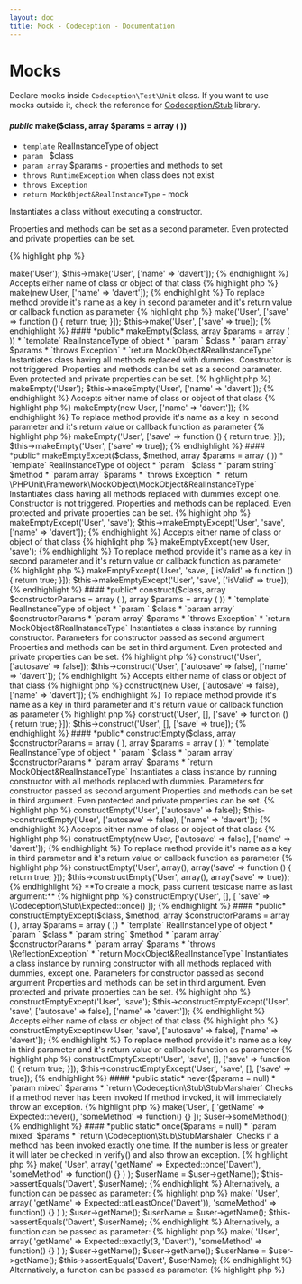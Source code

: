 ```yaml
---
layout: doc
title: Mock - Codeception - Documentation
---
```


# Mocks

Declare mocks inside `Codeception\Test\Unit` class.
If you want to use mocks outside it, check the reference for [Codeception/Stub](https://github.com/Codeception/Stub) library.      


#### *public* make($class, array $params = array ( ))

* `template` RealInstanceType of object
* `param ` $class
* `param array` $params - properties and methods to set
* `throws RuntimeException` when class does not exist
* `throws Exception`
* `return MockObject&RealInstanceType` - mock

Instantiates a class without executing a constructor.

Properties and methods can be set as a second parameter.
Even protected and private properties can be set.

{% highlight php %}

<?php
$this->make('User');
$this->make('User', ['name' => 'davert']);

{% endhighlight %}

Accepts either name of class or object of that class

{% highlight php %}

<?php
$this->make(new User, ['name' => 'davert']);

{% endhighlight %}

To replace method provide it's name as a key in second parameter
and it's return value or callback function as parameter

{% highlight php %}

<?php
$this->make('User', ['save' => function () { return true; }]);
$this->make('User', ['save' => true]);

{% endhighlight %}

#### *public* makeEmpty($class, array $params = array ( ))

* `template` RealInstanceType of object
* `param ` $class
* `param array` $params
* `throws Exception`
* `return MockObject&RealInstanceType`

Instantiates class having all methods replaced with dummies.

Constructor is not triggered.
Properties and methods can be set as a second parameter.
Even protected and private properties can be set.

{% highlight php %}

<?php
$this->makeEmpty('User');
$this->makeEmpty('User', ['name' => 'davert']);

{% endhighlight %}

Accepts either name of class or object of that class

{% highlight php %}

<?php
$this->makeEmpty(new User, ['name' => 'davert']);

{% endhighlight %}

To replace method provide it's name as a key in second parameter
and it's return value or callback function as parameter

{% highlight php %}

<?php
$this->makeEmpty('User', ['save' => function () { return true; }]);
$this->makeEmpty('User', ['save' => true]);

{% endhighlight %}

#### *public* makeEmptyExcept($class, $method, array $params = array ( ))

* `template` RealInstanceType of object
* `param ` $class
* `param string` $method
* `param array` $params
* `throws Exception`
* `return \PHPUnit\Framework\MockObject\MockObject&RealInstanceType`

Instantiates class having all methods replaced with dummies except one.

Constructor is not triggered.
Properties and methods can be replaced.
Even protected and private properties can be set.

{% highlight php %}

<?php
$this->makeEmptyExcept('User', 'save');
$this->makeEmptyExcept('User', 'save', ['name' => 'davert']);

{% endhighlight %}

Accepts either name of class or object of that class

{% highlight php %}

<?php
* $this->makeEmptyExcept(new User, 'save');

{% endhighlight %}

To replace method provide it's name as a key in second parameter
and it's return value or callback function as parameter

{% highlight php %}

<?php
$this->makeEmptyExcept('User', 'save', ['isValid' => function () { return true; }]);
$this->makeEmptyExcept('User', 'save', ['isValid' => true]);

{% endhighlight %}

#### *public* construct($class, array $constructorParams = array ( ), array $params = array ( ))

* `template` RealInstanceType of object
* `param ` $class
* `param array` $constructorParams
* `param array` $params
* `throws Exception`
* `return MockObject&RealInstanceType`

Instantiates a class instance by running constructor.

Parameters for constructor passed as second argument
Properties and methods can be set in third argument.
Even protected and private properties can be set.

{% highlight php %}

<?php
$this->construct('User', ['autosave' => false]);
$this->construct('User', ['autosave' => false], ['name' => 'davert']);

{% endhighlight %}

Accepts either name of class or object of that class

{% highlight php %}

<?php
$this->construct(new User, ['autosave' => false), ['name' => 'davert']);

{% endhighlight %}

To replace method provide it's name as a key in third parameter
and it's return value or callback function as parameter

{% highlight php %}

<?php
$this->construct('User', [], ['save' => function () { return true; }]);
$this->construct('User', [], ['save' => true]);

{% endhighlight %}

#### *public* constructEmpty($class, array $constructorParams = array ( ), array $params = array ( ))

* `template` RealInstanceType of object
* `param ` $class
* `param array` $constructorParams
* `param array` $params
* `return MockObject&RealInstanceType`

Instantiates a class instance by running constructor with all methods replaced with dummies.

Parameters for constructor passed as second argument
Properties and methods can be set in third argument.
Even protected and private properties can be set.

{% highlight php %}

<?php
$this->constructEmpty('User', ['autosave' => false]);
$this->constructEmpty('User', ['autosave' => false), ['name' => 'davert']);

{% endhighlight %}

Accepts either name of class or object of that class

{% highlight php %}

<?php
$this->constructEmpty(new User, ['autosave' => false], ['name' => 'davert']);

{% endhighlight %}

To replace method provide it's name as a key in third parameter
and it's return value or callback function as parameter

{% highlight php %}

<?php
$this->constructEmpty('User', array(), array('save' => function () { return true; }));
$this->constructEmpty('User', array(), array('save' => true));

{% endhighlight %}

**To create a mock, pass current testcase name as last argument:**

{% highlight php %}

<?php
$this->constructEmpty('User', [], [
     'save' => \Codeception\Stub\Expected::once()
]);

{% endhighlight %}

#### *public* constructEmptyExcept($class, $method, array $constructorParams = array ( ), array $params = array ( ))

* `template` RealInstanceType of object
* `param ` $class
* `param string` $method
* `param array` $constructorParams
* `param array` $params
* `throws \ReflectionException`
* `return MockObject&RealInstanceType`

Instantiates a class instance by running constructor with all methods replaced with dummies, except one.

Parameters for constructor passed as second argument
Properties and methods can be set in third argument.
Even protected and private properties can be set.

{% highlight php %}

<?php
$this->constructEmptyExcept('User', 'save');
$this->constructEmptyExcept('User', 'save', ['autosave' => false], ['name' => 'davert']);

{% endhighlight %}

Accepts either name of class or object of that class

{% highlight php %}

<?php
$this->constructEmptyExcept(new User, 'save', ['autosave' => false], ['name' => 'davert']);

{% endhighlight %}

To replace method provide it's name as a key in third parameter
and it's return value or callback function as parameter

{% highlight php %}

<?php
$this->constructEmptyExcept('User', 'save', [], ['save' => function () { return true; }]);
$this->constructEmptyExcept('User', 'save', [], ['save' => true]);

{% endhighlight %}




#### *public static* never($params = null)

* `param mixed` $params
* `return \Codeception\Stub\StubMarshaler`

Checks if a method never has been invoked

If method invoked, it will immediately throw an
exception.

{% highlight php %}

<?php
use \Codeception\Stub\Expected;

$user = $this->make('User', [
     'getName' => Expected::never(),
     'someMethod' => function() {}
]);
$user->someMethod();

{% endhighlight %}

#### *public static* once($params = null)

* `param mixed` $params
* `return \Codeception\Stub\StubMarshaler`

Checks if a method has been invoked exactly one
time.

If the number is less or greater it will later be checked in verify() and also throw an
exception.

{% highlight php %}

<?php
use \Codeception\Stub\Expected;

$user = $this->make(
    'User',
    array(
        'getName' => Expected::once('Davert'),
        'someMethod' => function() {}
    )
);
$userName = $user->getName();
$this->assertEquals('Davert', $userName);

{% endhighlight %}
Alternatively, a function can be passed as parameter:

{% highlight php %}

<?php
Expected::once(function() { return Faker::name(); });

{% endhighlight %}

#### *public static* atLeastOnce($params = null)

* `param mixed` $params
* `return \Codeception\Stub\StubMarshaler`

Checks if a method has been invoked at least one
time.

If the number of invocations is 0 it will throw an exception in verify.

{% highlight php %}

<?php
use \Codeception\Stub\Expected;

$user = $this->make(
    'User',
    array(
        'getName' => Expected::atLeastOnce('Davert')),
        'someMethod' => function() {}
    )
);
$user->getName();
$userName = $user->getName();
$this->assertEquals('Davert', $userName);

{% endhighlight %}

Alternatively, a function can be passed as parameter:

{% highlight php %}

<?php
Expected::atLeastOnce(function() { return Faker::name(); });

{% endhighlight %}

#### *public static* exactly($count, $params = null)

* `param int` $count
* `param mixed` $params
* `return \Codeception\Stub\StubMarshaler`

Checks if a method has been invoked a certain amount
of times.

If the number of invocations exceeds the value it will immediately throw an
exception,
If the number is less it will later be checked in verify() and also throw an
exception.

{% highlight php %}

<?php
use \Codeception\Stub;
use \Codeception\Stub\Expected;

$user = $this->make(
    'User',
    array(
        'getName' => Expected::exactly(3, 'Davert'),
        'someMethod' => function() {}
    )
);
$user->getName();
$user->getName();
$userName = $user->getName();
$this->assertEquals('Davert', $userName);

{% endhighlight %}
Alternatively, a function can be passed as parameter:

{% highlight php %}

<?php
Expected::exactly(function() { return Faker::name() });

{% endhighlight %}


